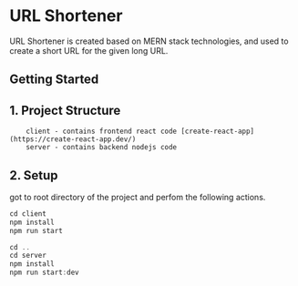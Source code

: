 # URL Shortener

URL Shortener is created based on MERN stack technologies, and used to create a short URL for the given long URL.

## Getting Started

## 1. Project Structure

```
    client - contains frontend react code [create-react-app](https://create-react-app.dev/)
    server - contains backend nodejs code
```

## 2. Setup

got to root directory of the project and perfom the following actions.

```javascript
cd client
npm install
npm run start

cd ..
cd server
npm install
npm run start:dev

```

